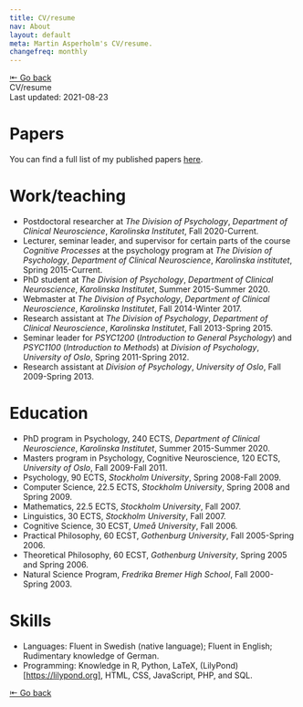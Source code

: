 ```yaml
---
title: CV/resume
nav: About
layout: default
meta: Martin Asperholm's CV/resume.
changefreq: monthly
---
```


<div class="article_back_top"><a href="/about/">&#8676; Go back</a></div>

<div class="article_start">
	<div class="article_title">CV/resume</div>
	<div class="article_last_updated">Last updated: 2021-08-23</div>
</div>


# Papers

You can find a full list of my published papers [here](/texts/).

# Work/teaching

* Postdoctoral researcher at *The Division of Psychology*, *Department of Clinical Neuroscience*, *Karolinska Institutet*, Fall 2020-Current.
* Lecturer, seminar leader, and supervisor for certain parts of the course *Cognitive Processes* at the psychology program at *The Division of Psychology*, *Department of Clinical Neuroscience*, *Karolinska institutet*, Spring 2015-Current.
* PhD student at *The Division of Psychology*, *Department of Clinical Neuroscience*, *Karolinska Institutet*, Summer 2015-Summer 2020.
* Webmaster at *The Division of Psychology*, *Department of Clinical Neuroscience*, *Karolinska Institutet*, Fall 2014-Winter 2017.
* Research assistant at *The Division of Psychology*, *Department of Clinical Neuroscience*, *Karolinska Institutet*, Fall 2013-Spring 2015.
* Seminar leader for *PSYC1200* (*Introduction to General Psychology*) and *PSYC1100* (*Introduction to Methods*) at *Division of Psychology*, *University of Oslo*, Spring 2011-Spring 2012.
* Research assistant at *Division of Psychology*, *University of Oslo*, Fall 2009-Spring 2013.

# Education

* PhD program in Psychology, 240 ECTS, *Department of Clinical Neuroscience*, *Karolinska Institutet*, Summer 2015-Summer 2020.
* Masters program in Psychology, Cognitive Neuroscience, 120 ECTS, *University of Oslo*, Fall 2009-Fall 2011.
* Psychology, 90 ECTS, *Stockholm University*, Spring 2008-Fall 2009.
* Computer Science, 22.5 ECTS, *Stockholm University*, Spring 2008 and Spring 2009.
* Mathematics, 22.5 ECTS, *Stockholm University*, Fall 2007.
* Linguistics, 30 ECTS, *Stockholm University*, Fall 2007.
* Cognitive Science, 30 ECST, *Umeå University*, Fall 2006.
* Practical Philosophy, 60 ECST, *Gothenburg University*, Fall 2005-Spring 2006.
* Theoretical Philosophy, 60 ECST, *Gothenburg University*, Spring 2005 and Spring 2006.
* Natural Science Program, *Fredrika Bremer High School*, Fall 2000-Spring 2003.

# Skills
* Languages: Fluent in Swedish (native language); Fluent in English; Rudimentary knowledge of German.
* Programming: Knowledge in R, Python, LaTeX, (LilyPond)[https://lilypond.org], HTML, CSS, JavaScript, PHP, and SQL.

<div class="article_back_bottom"><a href="/about/">&#8676; Go back</a></div>
